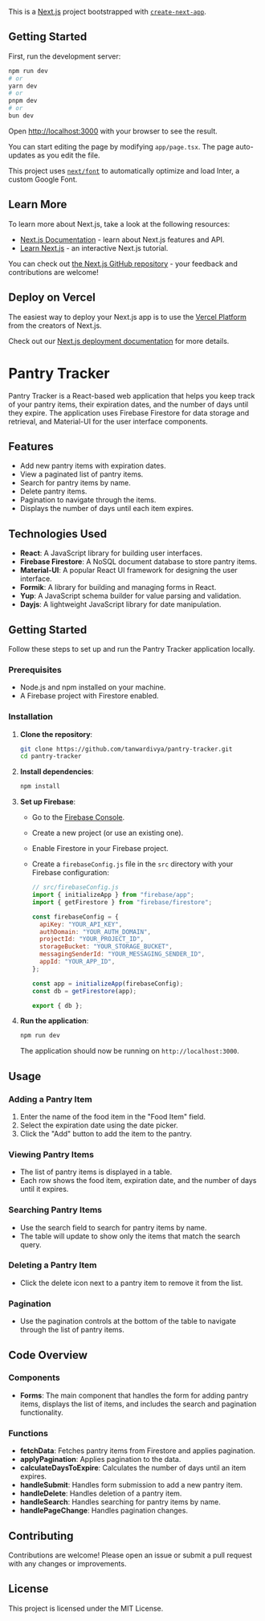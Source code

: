 This is a [Next.js](https://nextjs.org/) project bootstrapped with [`create-next-app`](https://github.com/vercel/next.js/tree/canary/packages/create-next-app).

## Getting Started

First, run the development server:

```bash
npm run dev
# or
yarn dev
# or
pnpm dev
# or
bun dev
```

Open [http://localhost:3000](http://localhost:3000) with your browser to see the result.

You can start editing the page by modifying `app/page.tsx`. The page auto-updates as you edit the file.

This project uses [`next/font`](https://nextjs.org/docs/basic-features/font-optimization) to automatically optimize and load Inter, a custom Google Font.

## Learn More

To learn more about Next.js, take a look at the following resources:

- [Next.js Documentation](https://nextjs.org/docs) - learn about Next.js features and API.
- [Learn Next.js](https://nextjs.org/learn) - an interactive Next.js tutorial.

You can check out [the Next.js GitHub repository](https://github.com/vercel/next.js/) - your feedback and contributions are welcome!

## Deploy on Vercel

The easiest way to deploy your Next.js app is to use the [Vercel Platform](https://vercel.com/new?utm_medium=default-template&filter=next.js&utm_source=create-next-app&utm_campaign=create-next-app-readme) from the creators of Next.js.

Check out our [Next.js deployment documentation](https://nextjs.org/docs/deployment) for more details.


# Pantry Tracker

Pantry Tracker is a React-based web application that helps you keep track of your pantry items, their expiration dates, and the number of days until they expire. The application uses Firebase Firestore for data storage and retrieval, and Material-UI for the user interface components.

## Features

- Add new pantry items with expiration dates.
- View a paginated list of pantry items.
- Search for pantry items by name.
- Delete pantry items.
- Pagination to navigate through the items.
- Displays the number of days until each item expires.

## Technologies Used

- **React**: A JavaScript library for building user interfaces.
- **Firebase Firestore**: A NoSQL document database to store pantry items.
- **Material-UI**: A popular React UI framework for designing the user interface.
- **Formik**: A library for building and managing forms in React.
- **Yup**: A JavaScript schema builder for value parsing and validation.
- **Dayjs**: A lightweight JavaScript library for date manipulation.

## Getting Started

Follow these steps to set up and run the Pantry Tracker application locally.

### Prerequisites

- Node.js and npm installed on your machine.
- A Firebase project with Firestore enabled.

### Installation

1. **Clone the repository**:

   ```bash
   git clone https://github.com/tanwardivya/pantry-tracker.git
   cd pantry-tracker
   ```

2. **Install dependencies**:

   ```bash
   npm install
   ```

3. **Set up Firebase**:

   - Go to the [Firebase Console](https://console.firebase.google.com/).
   - Create a new project (or use an existing one).
   - Enable Firestore in your Firebase project.
   - Create a `firebaseConfig.js` file in the `src` directory with your Firebase configuration:

     ```javascript
     // src/firebaseConfig.js
     import { initializeApp } from "firebase/app";
     import { getFirestore } from "firebase/firestore";

     const firebaseConfig = {
       apiKey: "YOUR_API_KEY",
       authDomain: "YOUR_AUTH_DOMAIN",
       projectId: "YOUR_PROJECT_ID",
       storageBucket: "YOUR_STORAGE_BUCKET",
       messagingSenderId: "YOUR_MESSAGING_SENDER_ID",
       appId: "YOUR_APP_ID",
     };

     const app = initializeApp(firebaseConfig);
     const db = getFirestore(app);

     export { db };
     ```

4. **Run the application**:

   ```bash
   npm run dev
   ```

   The application should now be running on `http://localhost:3000`.

## Usage

### Adding a Pantry Item

1. Enter the name of the food item in the "Food Item" field.
2. Select the expiration date using the date picker.
3. Click the "Add" button to add the item to the pantry.

### Viewing Pantry Items

- The list of pantry items is displayed in a table.
- Each row shows the food item, expiration date, and the number of days until it expires.

### Searching Pantry Items

- Use the search field to search for pantry items by name.
- The table will update to show only the items that match the search query.

### Deleting a Pantry Item

- Click the delete icon next to a pantry item to remove it from the list.

### Pagination

- Use the pagination controls at the bottom of the table to navigate through the list of pantry items.

## Code Overview

### Components

- **Forms**: The main component that handles the form for adding pantry items, displays the list of items, and includes the search and pagination functionality.

### Functions

- **fetchData**: Fetches pantry items from Firestore and applies pagination.
- **applyPagination**: Applies pagination to the data.
- **calculateDaysToExpire**: Calculates the number of days until an item expires.
- **handleSubmit**: Handles form submission to add a new pantry item.
- **handleDelete**: Handles deletion of a pantry item.
- **handleSearch**: Handles searching for pantry items by name.
- **handlePageChange**: Handles pagination changes.

## Contributing

Contributions are welcome! Please open an issue or submit a pull request with any changes or improvements.

## License

This project is licensed under the MIT License.

